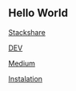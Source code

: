 ## Hello World
[Stackshare](https://stackshare.io/fitra-nurakbar)
>
[DEV](https://dev.to/fitranurakbar)
>
[Medium](https://medium.com/@fitranurakbar)
>
[Instalation](https://reactnative.dev/)
